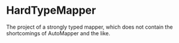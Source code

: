 # HardTypeMapper
The project of a strongly typed mapper, which does not contain the shortcomings of AutoMapper and the like.
